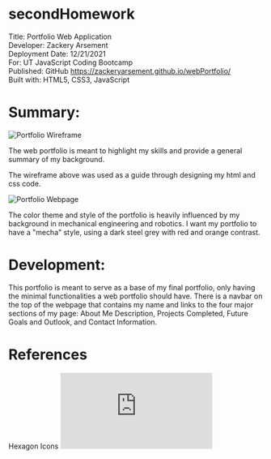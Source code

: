 # secondHomework
Title: Portfolio Web Application \
Developer: Zackery Arsement \
Deployment Date:  12/21/2021 \
For:  UT JavaScript Coding Bootcamp \
Published: GitHub <https://zackeryarsement.github.io/webPortfolio/> \
Built with: HTML5, CSS3, JavaScript


# Summary: 

![Portfolio Wireframe](https://zackeryarsement.github.io/secondHomework/assets/images/PortfolioWireframe.png)

The web portfolio is meant to highlight my skills and provide a general summary of my background. 

The wireframe above was used as a guide through designing my html and css code. 

![Portfolio Webpage](https://zackeryarsement.github.io/secondHomework/assets/images/WebPortfolioVid.gif)

The color theme and style of the portfolio is heavily influenced by my background in mechanical engineering and robotics. I want my portfolio to have a "mecha" style, using a dark steel grey with red and orange contrast. 

# Development:

This portfolio is meant to serve as a base of my final portfolio, only having the minimal functionalities a web portfolio should have. There is a navbar on the top of the webpage that contains my name and links to the four major sections of my page: About Me Description, Projects Completed, Future Goals and Outlook, and Contact Information.

# References

Hexagon Icons
![Hexagon Icons](https://jtauber.github.io/articles/css-hexagon.html)

